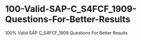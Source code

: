 # 100-Valid-SAP-C_S4FCF_1909-Questions-For-Better-Results
100% Valid SAP C_S4FCF_1909 Questions For Better Results
